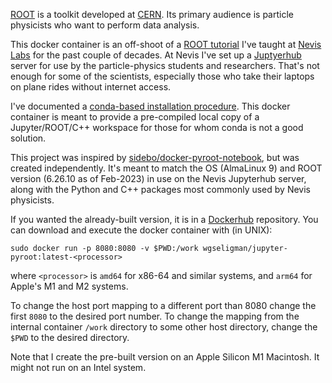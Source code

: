 [ROOT](https://root.cern.ch/) is a toolkit developed at [CERN](https://home.cern/). Its primary audience is particle physicists who want to perform data analysis.

This docker container is an off-shoot of a [ROOT tutorial](https://www.nevis.columbia.edu/~seligman/root-class/) I've taught at [Nevis Labs](https://www.nevis.columbia.edu/) for the past couple of decades. At Nevis I've set up a [Juptyerhub](https://jupyterhub.readthedocs.io/en/stable/) server for use by the particle-physics students and researchers. That's not enough for some of the scientists, especially those who take their laptops on plane rides without internet access. 

I've documented a [conda-based installation procedure](https://twiki.nevis.columbia.edu/twiki/bin/view/Main/JupyterROOTContainers). This docker container is meant to provide a pre-compiled local copy of a Jupyter/ROOT/C++ workspace for those for whom conda is not a good solution.

This project was inspired by [sidebo/docker-pyroot-notebook](https://github.com/sidebo/docker-pyroot-notebook), but was created independently. It's meant to match the OS (AlmaLinux 9) and ROOT version (6.26.10 as of Feb-2023) in use on the Nevis Jupyterhub server, along with the Python and C++ packages most commonly used by Nevis physicists.

If you wanted the already-built version, it is in a [Dockerhub](https://hub.docker.com/r/wgseligman/jupyter-pyroot) repository. You can download and execute the docker container with (in UNIX):

```
sudo docker run -p 8080:8080 -v $PWD:/work wgseligman/jupyter-pyroot:latest-<processor>
```

where `<processor>` is `amd64` for x86-64 and similar systems, and `arm64` for Apple's M1 and M2 systems.

To change the host port mapping to a different port than 8080 change the first `8080` to the desired port number. To change the mapping from the internal container `/work` directory to some other host directory, change the `$PWD` to the desired directory. 

Note that I create the pre-built version on an Apple Silicon M1 Macintosh. It might not run on an Intel system. 
